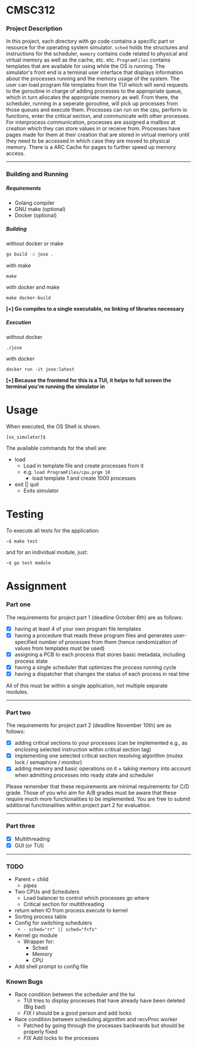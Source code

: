 # CMSC312

### Project Description

In this project, each directory with go code contains a specific part or resource for the operating system simulator. `sched` holds the structures and instructions for the scheduler, `memory` contains code related to physical and virtual memory as well as the cache, etc. etc. `ProgramFiles` contains templates that are available for using while the OS is running. The simulator's front end is a terminal user interface that displays information about the processes running and the memory usage of the system. The user can load program file templates from the TUI which will send requests to the goroutine in charge of adding processes to the appropriate queue, which in turn allocates the appropriate memory as well. From there, the scheduler, running in a seperate goroutine, will pick up processes from those queues and execute them. Processes can run on the cpu, perform io functions, enter the critical section, and communicate with other processes. For interprocess communication, processes are assigned a mailbox at creation which they can store values in or receive from. Processes have pages made for them at their creation that are stored in virtual memory until they need to be accessed in which case they are moved to physical memory. There is a ARC Cache for pages to further speed up memory access.

---------------------------------------

### Building and Running

##### Requirements
- Golang compiler
- GNU make (optional)
- Docker (optional)

##### Building

without docker or make
```sh
go build -o jose .
```

with make
```
make
```

with docker and make
```
make docker-build
```

**[+] Go compiles to a single executable, no linking of libraries necessary**

##### Execution

without docker
```
./jose
```

with docker
```
docker run -it jose:latest
```

**[+] Because the frontend for this is a TUI, it helps to full screen the terminal you're running the simulator in**


# Usage

When executed, the OS Shell is shown. 

```
[os_simulator]$ 
```

The available commands for the shell are:
- load
    - Load in template file and create processes from it
    - e.g. `load ProgramFiles/cpu.prgm 10`
        - load template 1 and create 1000 processes
- exit || quit
    - Exits simulator

# Testing

To execute all tests for the application:

```
~$ make test
```

and for an individual module, just:

```
~$ go test module
```

# Assignment

### Part one


The requirements for project part 1 (deadline October 6th) are as follows:

- [x] having at least 4 of your own program file templates
- [x] having a procedure that reads these program files and generates user-specified number of processes from them (hence randomization of values from templates must be used)
- [x] assigning a PCB to each process that stores basic metadata, including process state
- [x] having a single scheduler that optimizes the process running cycle 
- [x] having a dispatcher that changes the status of each process in real time

All of this must be within a single application, not multiple separate modules.

---------------------

### Part two

The requirements for project part 2 (deadline November 10th) are as follows:

- [x] adding critical sections to your processes (can be implemented e.g., as enclosing selected instruction within critical section tag)
- [x] implementing one selected critical section resolving algorithm (mutex lock / semaphore / monitor)
- [x] adding memory and basic operations on it + taking memory into account when admitting processes into ready state and scheduler

Please remember that these requirements are minimal requirements for C/D grade. Those of you who aim for A/B grades must be aware that these require much more functionalities to be implemented. You are free to submit additional functionalities within project part 2 for evaluation.

---------------------------

### Part three

- [x] Multithreading
- [x] GUI (or TUI)

------------------------

### TODO
- Parent + child
    - pipes
- Two CPUs and Schedulers
    - Load balancer to control which processes go where
    - Critical section for multithreading
- return when IO from process.execute to kernel
- Sorting process table
- Config for switching schedulers
    - `- sched="rr" || sched="fcfs"`
- Kernel go module
    - Wrapper for:
        - Sched
        - Memory
        - CPU
- Add shell prompt to config file
        
### Known Bugs
- Race condition between the scheduler and the tui
    - TUI tries to display processes that have already have been deleted (Big bad)
    - *FIX* I should be a good person and add locks
- Race condition between scheduling algorithm and recvProc worker
    - Patched by going through the processes backwards but should be properly fixed
    - *FIX* Add locks to the processes 
